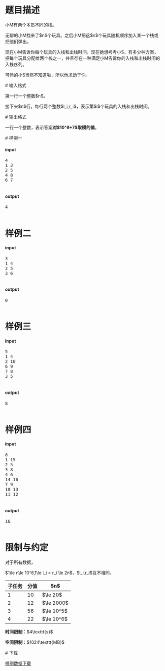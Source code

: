 # 题目描述

<p>小M有两个本质不同的栈。</p>
<p>无聊的小M找来了$n$个玩具。之后小M把这$n$个玩具随机顺序加入某一个栈或把他们弹出。</p>
<p>现在小M告诉你每个玩具的入栈和出栈时间，现在她想考考小S，有多少种方案，把每个玩具分配给两个栈之一，并且存在一种满足小M告诉你的入栈和出栈时间的入栈序列。</p>
<p>可怜的小S当然不知道啦，所以他求助于你。</p>
# 输入格式


<p>第一行一个整数$n$。</p>
<p>接下来$n$行，每行两个整数$l_i,r_i$，表示第$i$个玩具的入栈和出栈时间。</p>
# 输出格式


<p>一行一个整数，表示答案<strong>对$10^9+7$取模的值</strong>。</p>
# 样例一


<h4>input</h4>
<pre>4
1 3
2 5
4 8
6 7

</pre>

<h4>output</h4>
<pre>4

</pre>

# 样例二


<h4>input</h4>
<pre>3
1 4
2 5
3 6

</pre>

<h4>output</h4>
<pre>0

</pre>


# 样例三


<h4>input</h4>
<pre>5
1 4
2 10
6 9
7 8
3 5

</pre>

<h4>output</h4>
<pre>8

</pre>



# 样例四


<h4>input</h4>
<pre>8
1 15
2 5
3 8
4 6
14 16
7 9
10 13
11 12

</pre>

<h4>output</h4>
<pre>16

</pre>


# 限制与约定


<p>对于所有数据，</p>
<p>$1\le n\le 10^6,1\le l_i &lt; r_i \le 2n$，$l_i,r_i$互不相同。</p>
<div class="table-responsive">
 <table class="table table-bordered table-text-center table-vertical-middle"><thead><tr><th>子任务</th>
    <th>分值</th>
    <th>$n$</th>
   </tr></thead><tbody><tr><td>1</td>
    <td>10</td>
    <td>$\le 20$</td>
   </tr><tr><td>2</td>
    <td>12</td>
    <td>$\le 2000$</td>
   </tr><tr><td>3</td>
    <td>56</td>
    <td>$\le 10^5$</td>
   </tr><tr><td>4</td>
    <td>22</td>
    <td>$\le 10^6$</td>
   </tr></tbody></table></div>

<p><strong>时间限制：</strong>$4\texttt{s}$</p>
<p><strong>空间限制：</strong>$1024\texttt{MB}$</p>
# 下载


<p><a href="http://uoj.ac/download.php?type=problem&amp;id=356">样例数据下载</a></p>
